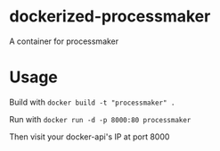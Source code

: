 # dockerized-processmaker
A container for processmaker

# Usage
Build with `docker build -t "processmaker" .`

Run with `docker run -d -p 8000:80 processmaker`

Then visit your docker-api's IP at port 8000
